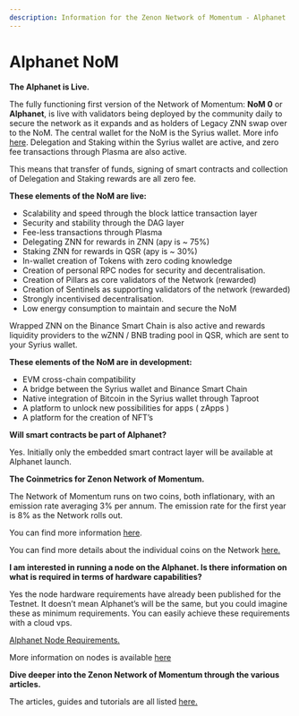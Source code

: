 ```yaml
---
description: Information for the Zenon Network of Momentum - Alphanet
---
```


# Alphanet NoM

**The Alphanet is Live.**

The fully functioning first version of the Network of Momentum: **NoM 0** or **Alphanet**, is live with validators being deployed by the community daily to secure the network as it expands and as holders of Legacy ZNN swap over to the NoM. The central wallet for the NoM is the Syrius wallet. More info [here](wallets.md). Delegation and Staking within the Syrius wallet are active, and zero fee transactions through Plasma are also active.&#x20;

This means that transfer of funds, signing of smart contracts and collection of Delegation and Staking rewards are all zero fee.

**These elements of the NoM are live:**

* Scalability and speed through the block lattice transaction layer
* Security and stability through the DAG layer
* Fee-less transactions through Plasma
* Delegating ZNN for rewards in ZNN (apy is \~ 75%)
* Staking ZNN for rewards in QSR (apy is \~ 30%)
* In-wallet creation of Tokens with zero coding knowledge
* Creation of personal RPC nodes for security and decentralisation.
* Creation of Pillars as core validators of the Network (rewarded)
* Creation of Sentinels as supporting validators of the network (rewarded)
* Strongly incentivised decentralisation.
* Low energy consumption to maintain and secure the NoM

Wrapped ZNN on the Binance Smart Chain is also active and rewards liquidity providers to the wZNN / BNB trading pool in QSR, which are sent to your Syrius wallet.

**These elements of the NoM are in development:**

* EVM cross-chain compatibility
* A bridge between the Syrius wallet and Binance Smart Chain
* Native integration of Bitcoin in the Syrius wallet through Taproot
* A platform to unlock new possibilities for apps ( zApps )
* A platform for the creation of NFT’s

**Will smart contracts be part of Alphanet?**

Yes. Initially only the embedded smart contract layer will be available at Alphanet launch.

**The Coinmetrics for Zenon Network of Momentum.**

The Network of Momentum runs on two coins, both inflationary, with an emission rate averaging 3% per annum. The emission rate for the first year is 8% as the Network rolls out.&#x20;

You can find more information [here](https://medium.com/@zenon.network/znn-x-qsr-alphanet-specifications-83d27c005c09).

You can find more details about the individual coins on the Network [here.](coins-and-tokens.md)

**I am interested in running a node on the Alphanet. Is there information on what is required in terms of hardware capabilities?**

Yes the node hardware requirements have already been published for the Testnet. It doesn’t mean Alphanet’s will be the same, but you could imagine these as minimum requirements. You can easily achieve these requirements with a cloud vps.

​[Alphanet Node Requirements.](https://testnet.znn.space/#!requirements.md)​

More information on nodes is available [here](nodes-pillars-and-sentinels.md)

**Dive deeper into the Zenon Network of Momentum through the various articles.**

The articles, guides and tutorials are all listed [here.](../)
